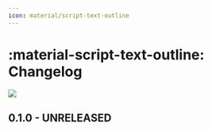 ```yaml
---
icon: material/script-text-outline
---
```


# :material-script-text-outline: Changelog

<div class="banner-image-wrapper">
  <img class="banner-image" src="https://images.unsplash.com/photo-1622722791926-6db414042091?q=80&w=1974&auto=format&fit=crop&ixlib=rb-4.1.0&ixid=M3wxMjA3fDB8MHxwaG90by1wYWdlfHx8fGVufDB8fHx8fA%3D%3D" style="object-position: 50% 30%;">
</div>

## 0.1.0 - UNRELEASED

